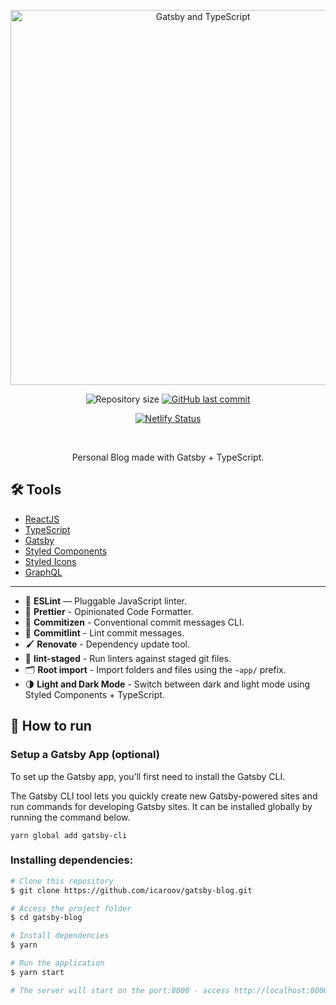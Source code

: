 <div align="center">
<p>
  <img src="https://res.cloudinary.com/ddi5agea1/image/upload/v1612802903/gatsby-typescript_babtou.png" width="600px" alt="Gatsby and TypeScript">
</p>

<p>
  <img alt="Repository size" src="https://img.shields.io/github/repo-size/icaroov/gatsby-blog?color=%238A4BAF&style=flat-square">

  <a href="https://github.com/icaroov/my-blog/commits/master">
    <img alt="GitHub last commit" src="https://img.shields.io/github/last-commit/icaroov/gatsby-blog?color=%238A4BAF&style=flat-square">
  </a>
</p>

[![Netlify Status](https://api.netlify.com/api/v1/badges/92c79b80-85ee-4fd2-8549-87f54ca653d2/deploy-status)](https://app.netlify.com/sites/icaroov/deploys)
</div>
<br>

<p align="center">
  Personal Blog made with Gatsby + TypeScript.
</p>

## 🛠 Tools
- [ReactJS](https://reactjs.org/)
- [TypeScript](https://www.typescriptlang.org/)
- [Gatsby](https://www.gatsbyjs.org/)
- [Styled Components](https://styled-components.com/)
- [Styled Icons](https://styled-icons.js.org/)
- [GraphQL](https://graphql.org/)

---

- 📏 **ESLint** — Pluggable JavaScript linter.
- 💖 **Prettier** - Opinionated Code Formatter.
- 📄 **Commitizen** - Conventional commit messages CLI.
- 🚓 **Commitlint** - Lint commit messages.
- 🖌 **Renovate** - Dependency update tool.
- 🚫 **lint-staged** - Run linters against staged git files.
- 🗂 **Root import** - Import folders and files using the `~app/` prefix.
- 🌗 **Light and Dark Mode** - Switch between dark and light mode using Styled Components + TypeScript.

## 🚀 How to run

### Setup a Gatsby App (optional)

To set up the Gatsby app, you’ll first need to install the Gatsby CLI.

The Gatsby CLI tool lets you quickly create new Gatsby-powered sites and run commands for developing Gatsby sites. It can be installed globally by running the command below.

```shell
yarn global add gatsby-cli
```

### Installing dependencies:

```bash
# Clone this repository
$ git clone https://github.com/icaroov/gatsby-blog.git

# Access the project folder
$ cd gatsby-blog

# Install dependencies
$ yarn

# Run the application
$ yarn start

# The server will start on the port:8000 - access http://localhost:8000
```
